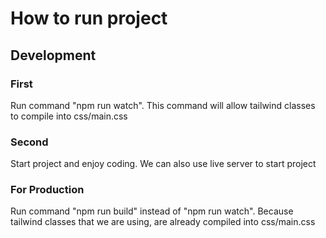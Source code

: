 # How to run project

## Development

### First

Run command "npm run watch". This command will allow tailwind classes to compile into css/main.css

### Second

Start project and enjoy coding. We can also use live server to start project

### For Production

Run command "npm run build" instead of "npm run watch". Because tailwind classes that we are using, are already compiled into css/main.css
